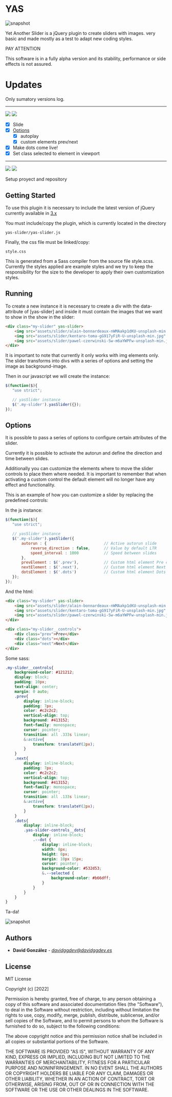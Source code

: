 # YAS

![snapshot](http://davidggdev.es/images/snapshot_02.jpg)

Yet Another Slider is a jQuery plugin to create sliders with images. 
very basic and made mostly as a test to adapt new coding styles.  

PAY ATTENTION

This software is in a fully alpha version and its stability, performance or 
side effects is not assured.
 
# Updates

Only sumatory versions log.

---

![](https://img.shields.io/badge/UPDATE-2022/09/08-red?style=for-the-badge) 
![](https://img.shields.io/badge/Alpha_1_complete-2022/09/07-red?style=for-the-badge&logo=esbuild&labelColor=1e485a&logoColor=white) 

- [x] Slide 
- [x] [Options](#Options)
    - [x] autoplay
    - [x] custom elements prev/next
- [x] Make dots come live!
- [x] Set class selected to element in viewport 

---

![](https://img.shields.io/badge/UPDATE-2022/09/07-red?style=for-the-badge) 
![](https://img.shields.io/badge/Alpha_1_init-2022/09/07-red?style=for-the-badge&logo=esbuild&labelColor=1e485a&logoColor=white) 
 
Setup proyect and repository

## Getting Started

To use this plugin it is necessary to include the latest version of jQuery 
currently available in [3.x](https://releases.jquery.com/)

You must include/copy the plugin, which is currently located in the directory

    yas-slider/yas-slider.js
  
Finally, the css file must be linked/copy:

    style.css

This is generated from a Sass compiler from the source file style.scss. 
Currently the styles applied are example styles and we try to keep the responsibility for
the size to the developer to apply their own customization styles. 
 

## Running 

To create a new instance it is necessary to create a div with the data-attribute
of [yas-slider] and inside it must contain the images that we want to show in the 
show in the slider:

```html
<div class="my-slider" yas-slider>
    <img src="assets/slider/alain-bonnardeaux-nWMAakp1dKU-unsplash-min.jpg" alt="">
    <img src="assets/slider/kentaro-toma-gG917yFiR-U-unsplash-min.jpg" alt="">
    <img src="assets/slider/pawel-czerwinski-Sw-m6aYWPFw-unsplash-min.jpg" alt=""> 
</div>
```

It is important to note that currently it only works with img elements only. 
The slider transforms into divs with a series of options and setting 
the image as background-image.

Then in our javascript we will create the instance:


 ```javascript
 $(function($){
    "use strict";

    // yasSlider instance
    $('.my-slider').yasSlider({});
});
 ```

## <a name="Options"></a>Options

It is possible to pass a series of options to configure 
certain attributes of the slider.

Currently it is possible to activate the autorun and define the 
direction and time between slides.
 
Additionally you can customize the elements where to move the slider controls 
to place them where needed. It is important to remember that when activating a 
custom control the default element will no longer have any effect and functionality.

This is an example of how you can customize a slider by replacing 
the predefined controls:

In the js instance:
 ```javascript
 $(function($){
    "use strict";

    // yasSlider instance
    $('.my-slider').yasSlider({
        autorun : {                         // Active autorun slide
            reverse_direction : false,      // Value by default LTR
            speed_interval : 1000           // Speed between slides
        },
        prevElement : $('.prev'),           // Custom html element Pre control
        nextElement : $('.next'),           // Custom html element Next control
        dotsElement : $('.dots')            // Custom html element Dots control
    });
});
 ```

And the html:
```html
<div class="my-slider" yas-slider>
    <img src="assets/slider/alain-bonnardeaux-nWMAakp1dKU-unsplash-min.jpg" alt="">
    <img src="assets/slider/kentaro-toma-gG917yFiR-U-unsplash-min.jpg" alt="">
    <img src="assets/slider/pawel-czerwinski-Sw-m6aYWPFw-unsplash-min.jpg" alt="">
</div>

<div class="my-slider__controls">
    <div class="prev">Prev</div>
    <div class="dots"></div>
    <div class="next">Next</div>
</div>
```

Some sass:
```scss
.my-slider__controls{
    background-color: #121212;
    display: block;
    padding: 10px;
    text-align: center;
    margin: 0 auto;
    .prev{
        display: inline-block;
        padding: 7px; 
        color: #c2c2c2;
        vertical-align: top;
        background: #413152;
        font-family: monospace;
        cursor: pointer;
        transition: all .333s linear;
        &:active{
            transform: translateY(2px);
        }
    }
    .next{
        display: inline-block;
        padding: 7px; 
        color: #c2c2c2;
        vertical-align: top;
        background: #413152;
        font-family: monospace;
        cursor: pointer;
        transition: all .133s linear;
        &:active{
            transform: translateY(2px);
        }
    }
    .dots{
        display: inline-block;
        .yas-slider-controls__dots{
            display: inline-block;
            .--dot {
                display: inline-block;
                width: 8px;
                height: 8px;  
                margin: 10px 15px;
                cursor: pointer;
                background-color: #532d53;
                &.--selected {
                    background-color: #b66dff;
                }
            }
        }
    }
}
```

Ta-da!

![snapshot](http://davidggdev.es/images/snapshot_01.jpg)

## Authors

  - **David González** - *davidggdev@davidggdev.es*
  
## License

MIT License

Copyright (c) [2022] 

Permission is hereby granted, free of charge, to any person obtaining a copy
of this software and associated documentation files (the "Software"), to deal
in the Software without restriction, including without limitation the rights
to use, copy, modify, merge, publish, distribute, sublicense, and/or sell
copies of the Software, and to permit persons to whom the Software is
furnished to do so, subject to the following conditions:

The above copyright notice and this permission notice shall be included in all
copies or substantial portions of the Software.

THE SOFTWARE IS PROVIDED "AS IS", WITHOUT WARRANTY OF ANY KIND, EXPRESS OR
IMPLIED, INCLUDING BUT NOT LIMITED TO THE WARRANTIES OF MERCHANTABILITY,
FITNESS FOR A PARTICULAR PURPOSE AND NONINFRINGEMENT. IN NO EVENT SHALL THE
AUTHORS OR COPYRIGHT HOLDERS BE LIABLE FOR ANY CLAIM, DAMAGES OR OTHER
LIABILITY, WHETHER IN AN ACTION OF CONTRACT, TORT OR OTHERWISE, ARISING FROM,
OUT OF OR IN CONNECTION WITH THE SOFTWARE OR THE USE OR OTHER DEALINGS IN THE
SOFTWARE.

 
